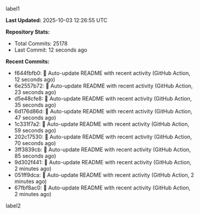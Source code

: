 
label1 
<!-- ACTIVITY_START -->
**Last Updated:** 2025-10-03 12:26:55 UTC

**Repository Stats:**
- Total Commits: 25178
- Last Commit: 12 seconds ago

**Recent Commits:**
- f644fbfb0: 🤖 Auto-update README with recent activity (GitHub Action, 12 seconds ago)
- 6e2557b72: 🤖 Auto-update README with recent activity (GitHub Action, 23 seconds ago)
- d5e48cfe8: 🤖 Auto-update README with recent activity (GitHub Action, 35 seconds ago)
- 6d176d86d: 🤖 Auto-update README with recent activity (GitHub Action, 47 seconds ago)
- 1c331f7a2: 🤖 Auto-update README with recent activity (GitHub Action, 59 seconds ago)
- 202c17530: 🤖 Auto-update README with recent activity (GitHub Action, 70 seconds ago)
- 3ff3839cb: 🤖 Auto-update README with recent activity (GitHub Action, 85 seconds ago)
- 9d302f441: 🤖 Auto-update README with recent activity (GitHub Action, 2 minutes ago)
- 051ff9dca: 🤖 Auto-update README with recent activity (GitHub Action, 2 minutes ago)
- 67fbf8ac0: 🤖 Auto-update README with recent activity (GitHub Action, 2 minutes ago)
<!-- ACTIVITY_END -->

label2
